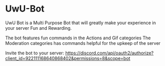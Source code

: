 # UwU-Bot

UwU Bot is a Multi Purpose Bot that will greatly make your experience in your server Fun and Rewarding.

The bot features fun commands in the Actions and Gif categories
The Moderation categories has commands helpful for the upkeep of the server

Invite the bot to your server:
https://discord.com/api/oauth2/authorize?client_id=922111168640868402&permissions=8&scope=bot

